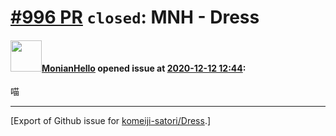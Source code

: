 # [\#996 PR](https://github.com/komeiji-satori/Dress/pull/996) `closed`: MNH - Dress

#### <img src="https://avatars.githubusercontent.com/u/50223265?u=1b61815471c248473e6b868909f187a6c8f462cd&v=4" width="50">[MonianHello](https://github.com/MonianHello) opened issue at [2020-12-12 12:44](https://github.com/komeiji-satori/Dress/pull/996):

喵




-------------------------------------------------------------------------------



[Export of Github issue for [komeiji-satori/Dress](https://github.com/komeiji-satori/Dress).]
